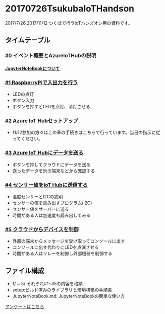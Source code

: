 # 20170726TsukubaIoTHandson
2017/7/26,2017/11/12 つくばで行うIoTハンズオン用の資料です。

## タイムテーブル

### #0 イベント概要とAzureIoTHubの説明
#### [JupyterNoteBookについて](./JupyterNoteBook.md)

### [#1 RaspberryPiで入出力を行う](./1/README.md)
* LEDの点灯
* ボタン入力
* ボタンを押すとLEDを点灯、消灯させる

### [#2 Azure IoT Hubセットアップ](./2/README.md)
* 11/12参加の方々はこの章の手続きはこちらで行っています。当日の指示に従ってください。

### [#3 Azure IoT Hubにデータを送る](./3/README.md)
* ボタンを押してクラウドにデータを送る
* 送ったデータを別の端末などから確認する

### [#4 センサー値をIoT Hubに送信する](./4/README.md)
* 温度センサーとI2Cの説明
* センサーの値を読み出すプログラム(I2C)
* センサー値をサーバーに送る
* 時間がある人は加速度も読み出してみる

### [#5 クラウドからデバイスを制御](./5/README.md)
* 外部の端末からメッセージを受け取ってコンソールに出す
* コンソールに出す代わりにLEDを点滅させる
* 時間がある人はリレーを制御し外部機器を制御する

## ファイル構成
* 1/ ~ 5/:それぞれ#1~#5の内容を格納
* setup:ビルド済みのライブラリと環境構築の手順書
* JupyterNoteBook.md: JupyterNoteBookの簡単な使い方

[アンケートはこちら](https://1drv.ms/xs/s!AluBpRRYH8E_mll3bTqxKFd6ESWt)
